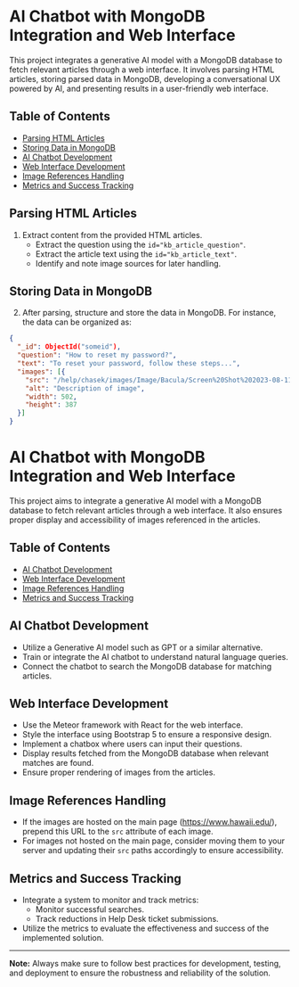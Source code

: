 # AI Chatbot with MongoDB Integration and Web Interface

This project integrates a generative AI model with a MongoDB database to fetch relevant articles through a web interface. It involves parsing HTML articles, storing parsed data in MongoDB, developing a conversational UX powered by AI, and presenting results in a user-friendly web interface.

## Table of Contents
- [Parsing HTML Articles](#parsing-html-articles)
- [Storing Data in MongoDB](#storing-data-in-mongodb)
- [AI Chatbot Development](#ai-chatbot-development)
- [Web Interface Development](#web-interface-development)
- [Image References Handling](#image-references-handling)
- [Metrics and Success Tracking](#metrics-and-success-tracking)

## Parsing HTML Articles
1. Extract content from the provided HTML articles.
    - Extract the question using the `id="kb_article_question"`.
    - Extract the article text using the `id="kb_article_text"`.
    - Identify and note image sources for later handling.

## Storing Data in MongoDB
2. After parsing, structure and store the data in MongoDB. For instance, the data can be organized as:

```json
{
  "_id": ObjectId("someid"),
  "question": "How to reset my password?",
  "text": "To reset your password, follow these steps...",
  "images": [{
    "src": "/help/chasek/images/Image/Bacula/Screen%20Shot%202023-08-11%20at%2011_40_43%20AM.png",
    "alt": "Description of image",
    "width": 502,
    "height": 387
  }]
}
```

# AI Chatbot with MongoDB Integration and Web Interface

This project aims to integrate a generative AI model with a MongoDB database to fetch relevant articles through a web interface. It also ensures proper display and accessibility of images referenced in the articles.

## Table of Contents
- [AI Chatbot Development](#ai-chatbot-development)
- [Web Interface Development](#web-interface-development)
- [Image References Handling](#image-references-handling)
- [Metrics and Success Tracking](#metrics-and-success-tracking)

## AI Chatbot Development
- Utilize a Generative AI model such as GPT or a similar alternative.
- Train or integrate the AI chatbot to understand natural language queries.
- Connect the chatbot to search the MongoDB database for matching articles.

## Web Interface Development
- Use the Meteor framework with React for the web interface.
- Style the interface using Bootstrap 5 to ensure a responsive design.
- Implement a chatbox where users can input their questions.
- Display results fetched from the MongoDB database when relevant matches are found.
- Ensure proper rendering of images from the articles.

## Image References Handling
- If the images are hosted on the main page (https://www.hawaii.edu/), prepend this URL to the `src` attribute of each image.
- For images not hosted on the main page, consider moving them to your server and updating their `src` paths accordingly to ensure accessibility.

## Metrics and Success Tracking
- Integrate a system to monitor and track metrics:
    - Monitor successful searches.
    - Track reductions in Help Desk ticket submissions.
- Utilize the metrics to evaluate the effectiveness and success of the implemented solution.

---

**Note:** Always make sure to follow best practices for development, testing, and deployment to ensure the robustness and reliability of the solution.

